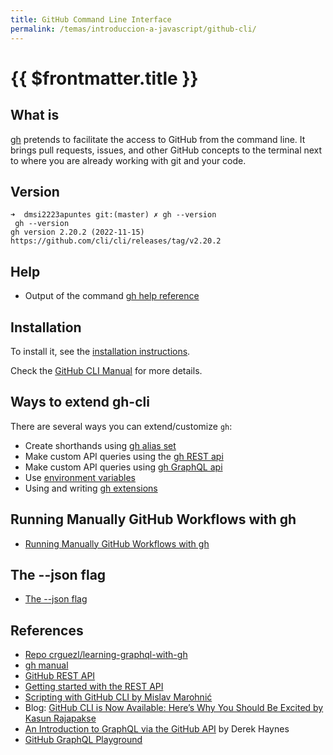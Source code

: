 ```yaml
---
title: GitHub Command Line Interface
permalink: /temas/introduccion-a-javascript/github-cli/
---
```


# {{ $frontmatter.title }}

## What is 

[gh](https://cli.github.com/manual/) pretends to facilitate the access to GitHub from the command line. It brings pull requests, issues, and other GitHub concepts to the terminal next to where you are already working with git and your code.

## Version 

```
➜  dmsi2223apuntes git:(master) ✗ gh --version
 gh --version
gh version 2.20.2 (2022-11-15)
https://github.com/cli/cli/releases/tag/v2.20.2
```

## Help 

* Output of the command [gh help reference](/temas/introduccion-a-javascript/github-cli/help)


## Installation

To install it, see  the [installation instructions](https://github.com/cli/cli#installation).

Check the [GitHub CLI Manual](https://cli.github.com/manual/) for more details.


## Ways to extend gh-cli

There are several ways you can extend/customize `gh`:

*   Create shorthands using [gh alias set](gh-alias)
*   Make custom API queries using the [gh REST api](gh-api)
*   Make custom API queries using [gh GraphQL api](gh-api-graphql)
*   Use [environment variables](https://cli.github.com//manual/gh_help_environment)
*   Using and writing [gh extensions](gh-extension)

## Running Manually GitHub Workflows with gh

* [Running Manually GitHub Workflows with gh](gh-workflows)

## The --json flag

* [The --json flag](gh-json-option)
  
## References

* [Repo crguezl/learning-graphql-with-gh](https://github.com/crguezl/learning-graphql-with-gh)
* [gh manual](https://cli.github.com/manual/)
* [GitHub REST API](https://docs.github.com/en/rest)
* [Getting started with the REST API](https://docs.github.com/en/rest/guides/getting-started-with-the-rest-api)
* [Scripting with GitHub CLI by Mislav Marohnić](https://github.blog/2021-03-11-scripting-with-github-cli/)
* Blog: [GitHub CLI is Now Available: Here’s Why You Should Be Excited by 
Kasun Rajapakse](https://blog.bitsrc.io/github-cli-is-now-available-heres-why-you-should-be-excited-91d8bdd81a51)
* [An Introduction to GraphQL via the GitHub API](https://www.cloudbees.com/blog/an-introduction-to-graphql-via-the-github-api)  by Derek Haynes
* [GitHub GraphQL Playground](https://docs.github.com/en/graphql/overview/explorer)
